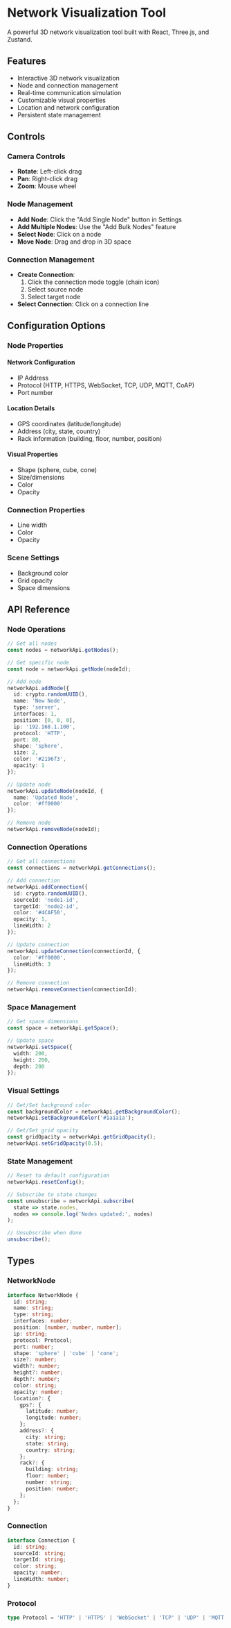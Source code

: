# Network Visualization Tool

A powerful 3D network visualization tool built with React, Three.js, and Zustand.

## Features

- Interactive 3D network visualization
- Node and connection management
- Real-time communication simulation
- Customizable visual properties
- Location and network configuration
- Persistent state management

## Controls

### Camera Controls
- **Rotate**: Left-click drag
- **Pan**: Right-click drag
- **Zoom**: Mouse wheel

### Node Management
- **Add Node**: Click the "Add Single Node" button in Settings
- **Add Multiple Nodes**: Use the "Add Bulk Nodes" feature
- **Select Node**: Click on a node
- **Move Node**: Drag and drop in 3D space

### Connection Management
- **Create Connection**: 
  1. Click the connection mode toggle (chain icon)
  2. Select source node
  3. Select target node
- **Select Connection**: Click on a connection line

## Configuration Options

### Node Properties

#### Network Configuration
- IP Address
- Protocol (HTTP, HTTPS, WebSocket, TCP, UDP, MQTT, CoAP)
- Port number

#### Location Details
- GPS coordinates (latitude/longitude)
- Address (city, state, country)
- Rack information (building, floor, number, position)

#### Visual Properties
- Shape (sphere, cube, cone)
- Size/dimensions
- Color
- Opacity

### Connection Properties
- Line width
- Color
- Opacity

### Scene Settings
- Background color
- Grid opacity
- Space dimensions

## API Reference

### Node Operations

```typescript
// Get all nodes
const nodes = networkApi.getNodes();

// Get specific node
const node = networkApi.getNode(nodeId);

// Add node
networkApi.addNode({
  id: crypto.randomUUID(),
  name: 'New Node',
  type: 'server',
  interfaces: 1,
  position: [0, 0, 0],
  ip: '192.168.1.100',
  protocol: 'HTTP',
  port: 80,
  shape: 'sphere',
  size: 2,
  color: '#2196f3',
  opacity: 1
});

// Update node
networkApi.updateNode(nodeId, {
  name: 'Updated Node',
  color: '#ff0000'
});

// Remove node
networkApi.removeNode(nodeId);
```

### Connection Operations

```typescript
// Get all connections
const connections = networkApi.getConnections();

// Add connection
networkApi.addConnection({
  id: crypto.randomUUID(),
  sourceId: 'node1-id',
  targetId: 'node2-id',
  color: '#4CAF50',
  opacity: 1,
  lineWidth: 2
});

// Update connection
networkApi.updateConnection(connectionId, {
  color: '#ff0000',
  lineWidth: 3
});

// Remove connection
networkApi.removeConnection(connectionId);
```

### Space Management

```typescript
// Get space dimensions
const space = networkApi.getSpace();

// Update space
networkApi.setSpace({
  width: 200,
  height: 200,
  depth: 200
});
```

### Visual Settings

```typescript
// Get/Set background color
const backgroundColor = networkApi.getBackgroundColor();
networkApi.setBackgroundColor('#1a1a1a');

// Get/Set grid opacity
const gridOpacity = networkApi.getGridOpacity();
networkApi.setGridOpacity(0.5);
```

### State Management

```typescript
// Reset to default configuration
networkApi.resetConfig();

// Subscribe to state changes
const unsubscribe = networkApi.subscribe(
  state => state.nodes,
  nodes => console.log('Nodes updated:', nodes)
);

// Unsubscribe when done
unsubscribe();
```

## Types

### NetworkNode

```typescript
interface NetworkNode {
  id: string;
  name: string;
  type: string;
  interfaces: number;
  position: [number, number, number];
  ip: string;
  protocol: Protocol;
  port: number;
  shape: 'sphere' | 'cube' | 'cone';
  size?: number;
  width?: number;
  height?: number;
  depth?: number;
  color: string;
  opacity: number;
  location?: {
    gps?: {
      latitude: number;
      longitude: number;
    };
    address?: {
      city: string;
      state: string;
      country: string;
    };
    rack?: {
      building: string;
      floor: number;
      number: string;
      position: number;
    };
  };
}
```

### Connection

```typescript
interface Connection {
  id: string;
  sourceId: string;
  targetId: string;
  color: string;
  opacity: number;
  lineWidth: number;
}
```

### Protocol

```typescript
type Protocol = 'HTTP' | 'HTTPS' | 'WebSocket' | 'TCP' | 'UDP' | 'MQTT' | 'CoAP';
```